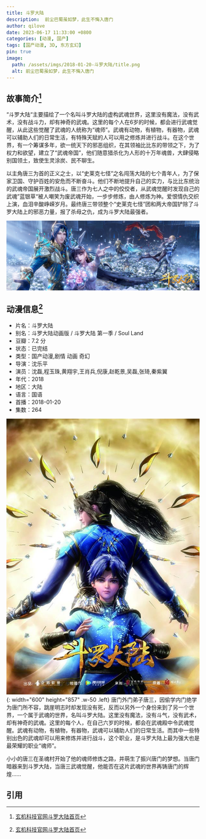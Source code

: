 ```yaml
---
title: 斗罗大陆
description:  前尘巴蜀虽如梦，此生不悔入唐门
author: qilove
date: 2023-06-17 11:33:00 +0800
categories: [动漫, 国产]
tags: [国产动漫, 3D, 东方玄幻]
pin: true
image:
  path: /assets/imgs/2018-01-20-斗罗大陆/title.png
  alt: 前尘巴蜀虽如梦，此生不悔入唐门
---
```


## 故事简介[^home_page]

“斗罗大陆“主要描绘了一个名叫斗罗大陆的虚构武魂世界，这里没有魔法，没有武术，没有战斗力，却有神奇的武魂。这里的每个人在6岁的时候，都会进行武魂觉醒，从此这些觉醒了武魂的人统称为“魂师”。武魂有动物，有植物，有器物，武魂可以辅助人们的日常生活，有特殊天赋的人可以用之修炼并进行战斗。在这个世界，有一个筹谋多年，欲一统天下的邪恶组织，在其领袖比比东的带领之下，为了权力和欲望，建立了“武魂帝国”，他们随意猎杀化为人形的十万年魂兽，大肆侵略别国领土，致使生灵涂炭、民不聊生。

以主角唐三为首的正义之士，以“史莱克七怪”之名闯荡大陆的七个青年人，为了保家卫国、守护百姓的安危而不断奋斗。他们不断地提升自己的实力，与比比东统治的武魂帝国展开激烈战斗。唐三作为七人之中的佼佼者，从武魂觉醒时发现自己的武魂”蓝银草“被人嘲笑为废武魂开始，一步步修炼，由人修炼为神。爱恨情仇交织上演，血泪辛酸峥嵘岁月。最终唐三带领整个“史莱克七怪”团和两大帝国铲除了斗罗大陆上的邪恶力量，报了杀母之仇，成为斗罗大陆最强者。

![title](/assets/imgs/2018-01-20-斗罗大陆/post.jpg)

## 动漫信息[^home_page]

- 片名：斗罗大陆
- 别名：斗罗大陆动画版 / 斗罗大陆 第一季 / Soul Land
- 豆瓣：7.2 分
- 状态：已完结
- 类型：国产动漫,剧情 动画 奇幻 
- 导演：沈乐平
- 演员：沈磊,程玉珠,黄翔宇,王肖兵,倪康,赵乾景,吴磊,张琦,秦紫翼
- 年代：2018
- 地区：大陆
- 语言：国语
- 首播：2018-01-20
- 集数：264

![title](/assets/imgs/2018-01-20-斗罗大陆/cover.jpg){: width="600" height="857" .w-50 .left}
唐门外门弟子唐三，因偷学内门绝学为唐门所不容，跳崖明志时却发现没有死，反而以另外一个身份来到了另一个世界，一个属于武魂的世界，名叫斗罗大陆。这里没有魔法，没有斗气，没有武术，却有神奇的武魂。这里的每个人，在自己六岁的时候，都会在武魂殿中令武魂觉醒。武魂有动物，有植物，有器物，武魂可以辅助人们的日常生活。而其中一些特别出色的武魂却可以用来修炼并进行战斗，这个职业，是斗罗大陆上最为强大也是最荣耀的职业“魂师”。

小小的唐三在圣魂村开始了他的魂师修炼之路，并萌生了振兴唐门的梦想。当唐门暗器来到斗罗大陆，当唐三武魂觉醒，他能否在这片武魂的世界再铸唐门的辉煌……

## 引用

[^home_page]: [玄机科技官网斗罗大陆首页](https://www.xjent.com/100058/)